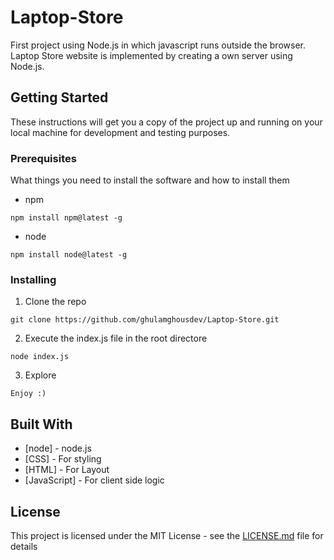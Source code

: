 # Laptop-Store
First project using Node.js in which javascript runs outside the browser. Laptop Store website is implemented by creating a own server using Node.js. 

## Getting Started

These instructions will get you a copy of the project up and running on your local machine for development and testing purposes.

### Prerequisites

What things you need to install the software and how to install them

- npm

```
npm install npm@latest -g
```
- node

```
npm install node@latest -g
```

### Installing

1. Clone the repo

```
git clone https://github.com/ghulamghousdev/Laptop-Store.git
```

2. Execute the index.js file in the root directore

```
node index.js 
```

3. Explore

```
Enjoy :)
```

## Built With

* [node] - node.js
* [CSS] - For styling
* [HTML] - For Layout
* [JavaScript] - For client side logic


## License

This project is licensed under the MIT License - see the [LICENSE.md](LICENSE.md) file for details

